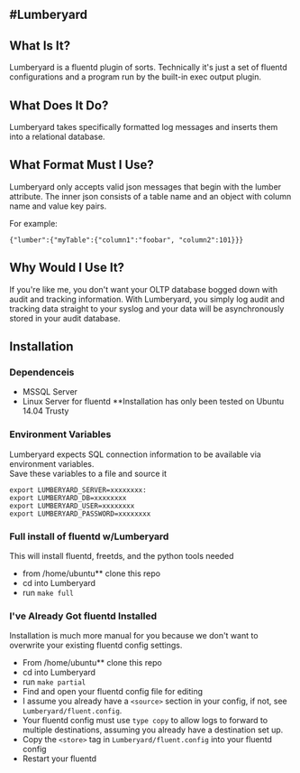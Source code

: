 #Lumberyard
---------------
## What Is It?
Lumberyard is a fluentd plugin of sorts. 
Technically it's just a set of fluentd configurations and a program run by the built-in exec output plugin.

## What Does It Do?
Lumberyard takes specifically formatted log messages and inserts them into a relational database.

## What Format Must I Use?
Lumberyard only accepts valid json messages that begin with the lumber attribute. The inner json consists of a table name and an object with column name and value key pairs. 

For example:
```
{"lumber":{"myTable":{"column1":"foobar", "column2":101}}}
```

## Why Would I Use It?
If you're like me, you don't want your OLTP database bogged down with audit and tracking information. With Lumberyard, you simply log audit and tracking data straight to your syslog and your data will be asynchronously stored in your audit database.

## Installation

### Dependenceis
* MSSQL Server
* Linux Server for fluentd **Installation has only been tested on Ubuntu 14.04 Trusty 

### Environment Variables
Lumberyard expects SQL connection information to be available via environment variables.<br>
Save these variables to a file and source it
```
export LUMBERYARD_SERVER=xxxxxxxx:
export LUMBERYARD_DB=xxxxxxxx
export LUMBERYARD_USER=xxxxxxxx
export LUMBERYARD_PASSWORD=xxxxxxxx
```

### Full install of fluentd w/Lumberyard
This will install fluentd, freetds, and the python tools needed
* from /home/ubuntu** clone this repo
* cd into Lumberyard
* run `make full`
 
### I've Already Got fluentd Installed
Installation is much more manual for you because we don't want to overwrite your existing fluentd config settings.
* From /home/ubuntu** clone this repo
* cd into Lumberyard
* run `make partial`
* Find and open your fluentd config file for editing
* I assume you already have a `<source>` section in your config, if not, see `Lumberyard/fluent.config`.
* Your fluentd config must use `type copy` to allow logs to forward to multiple destinations, assuming you already have a destination set up.
* Copy the `<store>` tag in `Lumberyard/fluent.config` into your fluentd config
* Restart your fluentd
